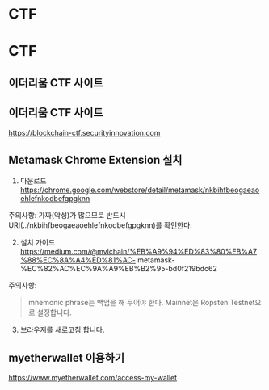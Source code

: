 CTF 
==
# CTF


이더리움 CTF 사이트
--
## 이더리움 CTF 사이트

https://blockchain-ctf.securityinnovation.com


## Metamask Chrome Extension 설치
1. 다운로드
https://chrome.google.com/webstore/detail/metamask/nkbihfbeogaeaoehlefnkodbefgpgknn

 주의사항:
 가짜(악성)가 많으므로 반드시 URI(../nkbihfbeogaeaoehlefnkodbefgpgknn)를 확인한다.

2. 설치 가이드
https://medium.com/@mvlchain/%EB%A9%94%ED%83%80%EB%A7%88%EC%8A%A4%ED%81%AC- metamask-%EC%82%AC%EC%9A%A9%EB%B2%95-bd0f219bdc62

주의사항:
> mnemonic phrase는 백업을 해 두어야 한다.
> Mainnet은 Ropsten Testnet으로 설정합니다.

3. 브라우저를 새로고침 합니다.


## myetherwallet 이용하기

https://www.myetherwallet.com/access-my-wallet


